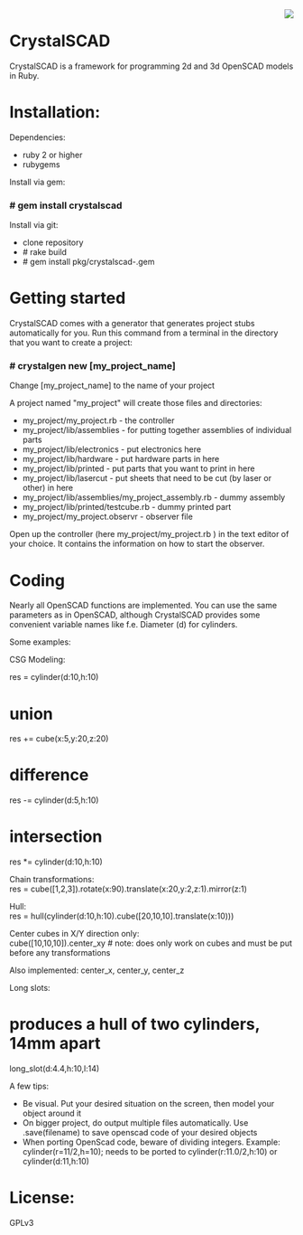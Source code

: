 <img style="float: right" src="static/logo_small.png">

CrystalSCAD
===========

CrystalSCAD is a framework for programming 2d and 3d OpenSCAD models in Ruby. 

Installation:
===========

Dependencies:

- ruby 2 or higher
- rubygems

Install via gem:
### \# gem install crystalscad

Install via git:

- clone repository
- \# rake build
- \# gem install pkg/crystalscad-<version>.gem


Getting started
===========
CrystalSCAD comes with a generator that generates project stubs automatically for you. Run this command from a terminal in the directory that you want to create a project:

### \# crystalgen new [my_project_name]
Change [my_project_name] to the name of your project

A project named "my_project" will create those files and directories:

- my_project/my_project.rb - the controller
- my_project/lib/assemblies - for putting together assemblies of individual parts
- my_project/lib/electronics - put electronics here
- my_project/lib/hardware - put hardware parts in here 
- my_project/lib/printed - put parts that you want to print in here
- my_project/lib/lasercut - put sheets that need to be cut (by laser or other) in here
- my_project/lib/assemblies/my_project_assembly.rb  - dummy assembly
- my_project/lib/printed/testcube.rb  - dummy printed part
- my_project/my_project.observr - observer file

Open up the controller (here my_project/my_project.rb ) in the text editor of your choice. It contains the information on how to start the observer. 

Coding
===========
Nearly all OpenSCAD functions are implemented. You can use the same parameters as in OpenSCAD, although CrystalSCAD provides some convenient variable names like f.e. Diameter (d) for cylinders.

Some examples:

CSG Modeling:

  res = cylinder(d:10,h:10)
  # union
  res += cube(x:5,y:20,z:20)
  # difference
  res -= cylinder(d:5,h:10)
  # intersection
  res *= cylinder(d:10,h:10)
  
  
Chain transformations:  
  res = cube([1,2,3]).rotate(x:90).translate(x:20,y:2,z:1).mirror(z:1)


Hull:   
  res = hull(cylinder(d:10,h:10).cube([20,10,10].translate(x:10)))

Center cubes in X/Y direction only:     
  cube([10,10,10]).center_xy # note: does only work on cubes and must be put before any transformations

Also implemented: center_x, center_y, center_z  
  

Long slots:   
  # produces a hull of two cylinders, 14mm apart        
  long_slot(d:4.4,h:10,l:14)  
  


A few tips:

- Be visual. Put your desired situation on the screen, then model your object around it
- On bigger project, do output multiple files automatically. Use .save(filename) to save openscad code of your desired objects 
- When porting OpenScad code, beware of dividing integers. Example: 
  cylinder(r=11/2,h=10);
  needs to be ported to
  cylinder(r:11.0/2,h:10)
  or
  cylinder(d:11,h:10)


License:
===========
GPLv3

